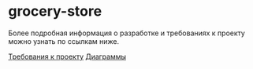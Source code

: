 # grocery-store
Более подробная информация о разработке и требованиях к проекту можно узнать по ссылкам ниже.

[Требования к проекту](https://github.com/AndreiP88/Mind-games)
[Диаграммы](https://vk.com)
